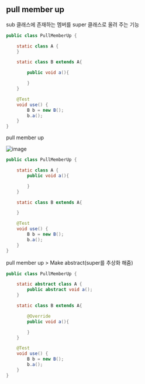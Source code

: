 ## pull member up
sub 클래스에 존재하는 멤버를 super 클래스로 올려 주는 기능

```java
public class PullMemberUp {

    static class A {
    }

    static class B extends A{

        public void a(){

        }
    }

    @Test
    void use() {
        B b = new B();
        b.a();
    }
}
```

pull member up

![image](https://user-images.githubusercontent.com/1481137/236135511-6b5d9c75-9c86-4c89-b0bc-34ea62709980.png)


```java
public class PullMemberUp {

    static class A {
        public void a(){

        }
    }

    static class B extends A{

    }

    @Test
    void use() {
        B b = new B();
        b.a();
    }
}
```

pull member up > Make abstract(super를 추상화 해줌)
```java
public class PullMemberUp {

    static abstract class A {
        public abstract void a();
    }

    static class B extends A{

        @Override
        public void a(){

        }
    }

    @Test
    void use() {
        B b = new B();
        b.a();
    }
}
```
